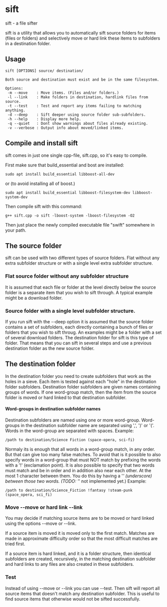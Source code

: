 # sift
sift - a file sifter

sift is a utility that allows you to automatically sift source folders for items (files or folders) and selectively move or hard link these items to subfolders in a destination folder.

## Usage
```
sift [OPTIONS] source/ destination/

Both source and destination must exist and be in the same filesystem.

Options:
 -m --move    : Move items. (Files and/or folders.)
 -l --link    : Make folders in destination, hardlink files from source.
 -t --test    : Test and report any items failing to matching anything.
 -d --deep    : Sift deeper using source folder sub-subfolders.
 -h --help    : Display more help.
 -q --quiet   : Donẗ show warnings about files already existing.
 -v --verbose : Output info about moved/linked items.
```
## Compile and install sift
sift comes in just one single cpp-file, sift.cpp, so it's easy to compile. 

First make sure that build_essential and bost are installed:
```
sudo apt install build_essential libboost-all-dev
```
or (to avoid installing all of boost.)
```
sudo apt install build_essential libboost-filesystem-dev libboost-system-dev
```
Then compile sift with this command:
```
g++ sift.cpp -o sift -lboost-system -lboost-filesystem -O2
```
Then just place the newly compiled executable file "swift" somewhere in your path.

## The source folder
sift can be used with two different types of source folders. Flat without any extra subfolder structure or with a single level extra subfolder structure.

### Flat source folder without any subfolder structure
It is assumed that each file or folder at the level directly below the source folder is a separate item that you wish to sift through. A typical example might be a download folder.
### Source folder with a single level subfolder structure.
If you run sift with the --deep option it is assumed that the source folder contains a set of subfolders, each directly containing a bunch of files or folders that you wish to sift throug. An examples might be a folder with a set of several download folders. The destination folder for sift is this type of folder. That means that you can sift in several steps and use a previous destination folder as the new source folder.
## The destination folder
In the destination folder you need to create subfolders that work as the holes in a sieve. Each item is tested against each "hole" in the destination folder subfolders. Destination folder subfolders are given names containing groups of words. If one word-group match, then the item from the source folder is moved or hard linked to that destination subfolder.
#### Word-groups in destination subfolder names
Destination subfolders are named using one or more word-group. Word-groups in the destination subfolder name are separated using ',', ')' or '('. Words in the word-group are separated with spaces.
Example: 
```
/path to destination/Science Fiction (space-opera, sci-fi)
```
Normaly its is enough that all words in a word-group match, in any order. But that can give too many false matches. To avoid that is it possible to also specify words in a word-group that must NOT match by prefixing the words with a '!' (exclamation point). It is also possible to specify that two words must match and be in order and in addition also near each other. At the most 1 character between them. You do this by having a '_' (underscore) between those two words. (TODO: '_' not implemented yet.)
Example:
```
/path to destination/Science_Fiction !fantasy !steam-punk (space_opera, sci_fi)
```
### Move --move or hard link --link 
You may decide if matching source items are to be moved or hard linked using the options --move or --link.

If a source item is moved it is moved only to the first match. Matches are made in approximate difficulty order so that the most difficult matches are tried first. 

If a source item is hard linked, and it is a folder structure, then identical subfolders are created, recursively, in the matching destination subfolder and hard links to any files are also created in these subfolders.

### Test
Instead of using --move or --link you can use --test. Then sift will report all source items that doesn't match any destination subfolder. This is useful to find source items that otherwise would not be sifted successfully.

